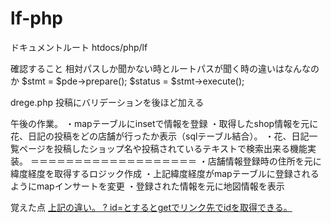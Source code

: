 # lf-php
ドキュメントルート 
htdocs/php/lf

確認すること
相対パスしか聞かない時とルートパスが聞く時の違いはなんなのか
$stmt = $pde->prepare();
$status = $stmt->execute();






drege.php
投稿にバリデーションを後ほど加える


午後の作業。
・mapテーブルにinsetで情報を登録
・取得したshop情報を元に花、日記の投稿をどの店舗が行ったか表示（sqlテーブル結合）。
・花、日記一覧ページを投稿したショップ名や投稿されているテキストで検索出来る機能実装。
＝＝＝＝＝＝＝＝＝＝＝＝＝＝＝＝＝＝＝
・店舗情報登録時の住所を元に緯度経度を取得するロジック作成
・上記緯度経度がmapテーブルに登録されるようにmapインサートを変更
・登録された情報を元に地図情報を表示




覚えた点
 <a href="shop.php/<?= $item['id']; ?>">
 <a href="diaryEdit.php/? id=<?= $images[$i]['id']; ?>">
 上記の違い。
 ? id=とするとgetでリンク先でidを取得できる。